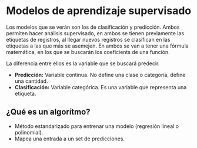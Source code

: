 # Modelos de aprendizaje supervisado

Los modelos que se verán son los de clasificación y predicción. Ambos permiten hacer análisis supervisado, en ambos se tienen previamente las etiquetas de registros, al llegar nuevos registros se clasifican en las etiquetas a las que más se asemejen. En ambos se van a tener una fórmula matemática, en los que se buscarán los coeficients de una función.

La diferencia entre ellos es la variable que se buscará predecir.

- **Predicción:** Variable continua. No define una clase o categoría, define una cantidad.
- **Clasificación:** Variable categórica. Es una variable que representa una etiqueta.

## ¿Qué es un algorítmo?
- Método estandarizado para entrenar una modelo (regresión lineal o polinomial).
- Mapea una entrada a un set de predicciones.